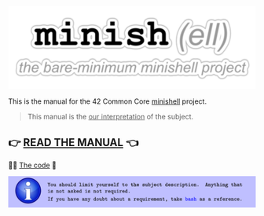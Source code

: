 ![minish title](assets/minish_title.png)

This is the manual for the 42 Common Core [minishell](https://cdn.intra.42.fr/pdf/pdf/114775/en.subject.pdf) project.
 
> This manual is the <ins>our interpretation</ins> of the subject.

## 👉 [READ THE MANUAL](manual.md) 👈

🧑‍💻 [The code](https://github.com/LAG-jara/minishell) 👀

![disclaimer](assets/disclaimer.png)

